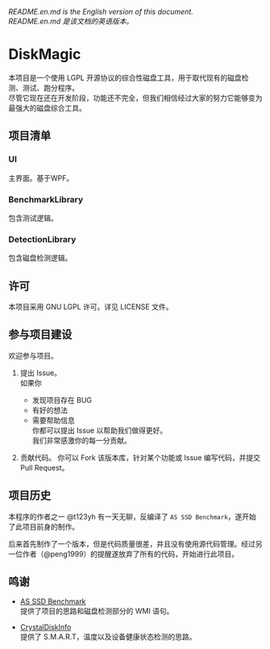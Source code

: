 ﻿*README.en.md is the English version of this document.*  
*README.en.md 是该文档的英语版本。*  

# DiskMagic

本项目是一个使用 LGPL 开源协议的综合性磁盘工具，用于取代现有的磁盘检测、测试、跑分程序。  
尽管它现在还在开发阶段，功能还不完全，但我们相信经过大家的努力它能够变为最强大的磁盘综合工具。  

## 项目清单

### UI
主界面。基于WPF。  

### BenchmarkLibrary
包含测试逻辑。 

### DetectionLibrary
包含磁盘检测逻辑。  

## 许可 
本项目采用 GNU LGPL 许可。详见 LICENSE 文件。  

## 参与项目建设

欢迎参与项目。  

1. 提出 Issue。  
   如果你  
   - 发现项目存在 BUG  
   - 有好的想法  
   - 需要帮助信息  
   你都可以提出 Issue 以帮助我们做得更好。  
   我们非常感激你的每一分贡献。  
  
1. 贡献代码。
   你可以 Fork 该版本库，针对某个功能或 Issue 编写代码，并提交 Pull Request。   

## 项目历史
本程序的作者之一 @t123yh 有一天无聊，反编译了 `AS SSD Benchmark`，遂开始了此项目前身的制作。  

后来首先制作了一个版本，但是代码质量很差，并且没有使用源代码管理。经过另一位作者（@peng1999）的提醒遂放弃了所有的代码，开始进行此项目。  

## 鸣谢
- [AS SSD Benchmark](http://www.alex-is.de/ "Alex Intelligent Software")  
   提供了项目的思路和磁盘检测部分的 WMI 语句。  

- [CrystalDiskInfo](http://crystalmark.info/ "Crystal Dew World")  
   提供了 S.M.A.R.T，温度以及设备健康状态检测的思路。  